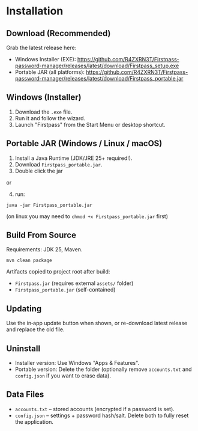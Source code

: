 # Installation

## Download (Recommended)

Grab the latest release here:

- Windows Installer (EXE): https://github.com/R4ZXRN3T/Firstpass-password-manager/releases/latest/download/Firstpass_setup.exe
- Portable JAR (all platforms): https://github.com/R4ZXRN3T/Firstpass-password-manager/releases/latest/download/Firstpass_portable.jar

## Windows (Installer)

1. Download the `.exe` file.
2. Run it and follow the wizard.
3. Launch "Firstpass" from the Start Menu or desktop shortcut.

## Portable JAR (Windows / Linux / macOS)

1. Install a Java Runtime (JDK/JRE 25+ required!).
2. Download `Firstpass_portable.jar`.
3. Double click the jar

or

4. run:

```
java -jar Firstpass_portable.jar
```

(on linux you may need to `chmod +x Firstpass_portable.jar` first)

## Build From Source

Requirements: JDK 25, Maven.

```
mvn clean package
```

Artifacts copied to project root after build:

- `Firstpass.jar` (requires external `assets/` folder)
- `Firstpass_portable.jar` (self-contained)

## Updating

Use the in‑app update button when shown, or re-download latest release and replace the old file.

## Uninstall

- Installer version: Use Windows "Apps & Features".
- Portable version: Delete the folder (optionally remove `accounts.txt` and `config.json` if you want to erase data).

## Data Files

- `accounts.txt` – stored accounts (encrypted if a password is set).
- `config.json` – settings + password hash/salt.
  Delete both to fully reset the application.

